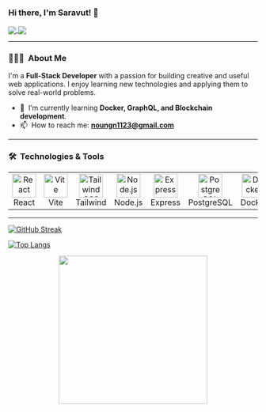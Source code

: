 ### Hi there, I'm Saravut! 👋

<a href="https://github.com/Markeihoo">
  <img align="center" src="https://github-readme-stats.vercel.app/api?username=Markeihoo&show_icons=true&theme=tokyonight" />
</a>
<a href="https://github.com/Markeihoo">
  <img align="center" src="https://github-readme-stats.vercel.app/api/top-langs/?username=Markeihoo&layout=compact&theme=tokyonight" />
</a>

---

### 👨🏻‍💻 &nbsp;About Me

I'm a **Full-Stack Developer** with a passion for building creative and useful web applications. I enjoy learning new technologies and applying them to solve real-world problems.

- 🌱 &nbsp;I’m currently learning **Docker, GraphQL, and Blockchain development**.
- 📫 &nbsp;How to reach me: **noungn1123@gmail.com**

---

### 🛠 &nbsp;Technologies & Tools

<table>
  <tr>
    <td align="center" width="96">
      <a href="#-technologies--tools">
        <img src="https://skillicons.dev/icons?i=react" width="48" height="48" alt="React" />
      </a>
      <br>React
    </td>
    <td align="center" width="96">
      <a href="#-technologies--tools">
        <img src="https://skillicons.dev/icons?i=vite" width="48" height="48" alt="Vite" />
      </a>
      <br>Vite
    </td>
    <td align="center" width="96">
      <a href="#-technologies--tools">
        <img src="https://skillicons.dev/icons?i=tailwind" width="48" height="48" alt="Tailwind CSS" />
      </a>
      <br>Tailwind
    </td>
    <td align="center" width="96">
      <a href="#-technologies--tools">
        <img src="https://skillicons.dev/icons?i=nodejs" width="48" height="48" alt="Node.js" />
      </a>
      <br>Node.js
    </td>
    <td align="center" width="96">
      <a href="#-technologies--tools">
        <img src="https://skillicons.dev/icons?i=express" width="48" height="48" alt="Express" />
      </a>
      <br>Express
    </td>
    <td align="center" width="96">
      <a href="#-technologies--tools">
        <img src="https://skillicons.dev/icons?i=postgresql" width="48" height="48" alt="PostgreSQL" />
      </a>
      <br>PostgreSQL
    </td>
     <td align="center" width="96">
      <a href="#-technologies--tools">
        <img src="https://skillicons.dev/icons?i=docker" width="48" height="48" alt="Docker" />
      </a>
      <br>Docker
    </td>
     <td align="center" width="96">
      <a href="#-technologies--tools">
        <img src="https://skillicons.dev/icons?i=githubactions" width="48" height="48" alt="GitHub Actions" />
      </a>
      <br>Actions
    </td>
  </tr>
</table>

---
[![GitHub Streak](http://github-readme-streak-stats.herokuapp.com?user=Markeihoox&theme=dark&background=000000)](https://git.io/streak-stats)




[![Top Langs](https://github-readme-stats.vercel.app/api/top-langs/?username=Markeihoox&layout=compact&theme=vision-friendly-dark)](https://github.com/anuraghazra/github-readme-stats)

<div align="center">
  <img src="https://media4.giphy.com/media/v1.Y2lkPTc5MGI3NjExZ2hiNmpkdWY1MjFleDhxazl2NXp6amQ4NzdpamtjOHI1NTR5Z3l1MCZlcD12MV9pbnRlcm5hbF9naWZfYnlfaWQmY3Q9Zw/Dh5q0sShxgp13DwrvG/giphy.gif" width="300"/>
</div>
